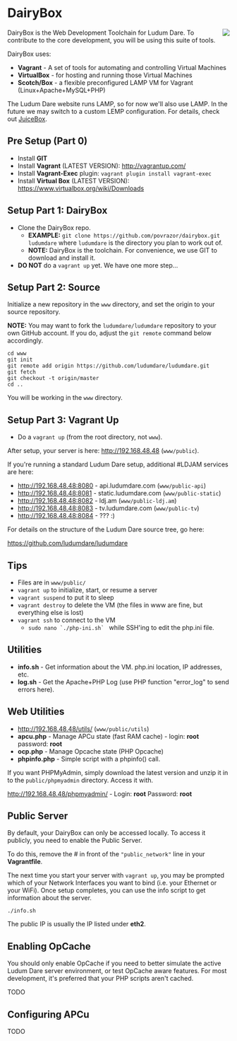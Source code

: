 # DairyBox
<img align="right" src="https://raw.githubusercontent.com/povrazor/dairybox/master/docs/Logo.png">
DairyBox is the Web Development Toolchain for Ludum Dare. To contribute to the core development, you will be using this suite of tools.

DairyBox uses: 
* **Vagrant** - A set of tools for automating and controlling Virtual Machines
* **VirtualBox** - for hosting and running those Virtual Machines
* **Scotch/Box** - a flexible preconfigured LAMP VM for Vagrant (Linux+Apache+MySQL+PHP)

The Ludum Dare website runs LAMP, so for now we'll also use LAMP. In the future we may switch to a custom LEMP configuration. For details, check out [JuiceBox](https://github.com/povrazor/juicebox).

## Pre Setup (Part 0)
* Install **GIT**
* Install **Vagrant** (LATEST VERSION): http://vagrantup.com/
* Install **Vagrant-Exec** plugin: `vagrant plugin install vagrant-exec`
* Install **Virtual Box** (LATEST VERSION): https://www.virtualbox.org/wiki/Downloads

## Setup Part 1: DairyBox
* Clone the DairyBox repo. 
  * **EXAMPLE:** `git clone https://github.com/povrazor/dairybox.git ludumdare` where `ludumdare` is the directory you plan to work out of.
  * **NOTE:** DairyBox is the toolchain. For convenience, we use GIT to download and install it.
* **DO NOT** do a `vagrant up` yet. We have one more step...

## Setup Part 2: Source
Initialize a new repository in the `www` directory, and set the origin to your source repository.

**NOTE:** You may want to fork the `ludumdare/ludumdare` repository to your own GitHub account. If you do, adjust the `git remote` command below accordingly.

```
cd www
git init
git remote add origin https://github.com/ludumdare/ludumdare.git
git fetch
git checkout -t origin/master
cd ..
```

You will be working in the `www` directory.

## Setup Part 3: Vagrant Up
* Do a `vagrant up` (from the root directory, not `www`).

After setup, your server is here: http://192.168.48.48 (`www/public`).

If you're running a standard Ludum Dare setup, additional #LDJAM services are here:
* http://192.168.48.48:8080 - api.ludumdare.com (`www/public-api`)
* http://192.168.48.48:8081 - static.ludumdare.com (`www/public-static`)
* http://192.168.48.48:8082 - ldj.am (`www/public-ldj.am`)
* http://192.168.48.48:8083 - tv.ludumdare.com (`www/public-tv`)
* http://192.168.48.48:8084 - ??? :)

For details on the structure of the Ludum Dare source tree, go here:

https://github.com/ludumdare/ludumdare

## Tips
* Files are in `www/public/`
* `vagrant up` to initialize, start, or resume a server
* `vagrant suspend` to put it to sleep
* `vagrant destroy` to delete the VM (the files in www are fine, but everything else is lost)
* `vagrant ssh` to connect to the VM
  * ``sudo nano `./php-ini.sh` `` while SSH'ing to edit the php.ini file.

## Utilities
* **info.sh** - Get information about the VM. php.ini location, IP addresses, etc.
* **log.sh** - Get the Apache+PHP Log (use PHP function "error_log" to send errors here).

## Web Utilities
* http://192.168.48.48/utils/ (`www/public/utils`)
* **apcu.php** - Manage APCu state (fast RAM cache) - login: **root**  password: **root**
* **ocp.php** - Manage Opcache state (PHP Opcache)
* **phpinfo.php** - Simple script with a phpinfo() call.

If you want PHPMyAdmin, simply download the latest version and unzip it in to the `public/phpmyadmin` directory. Access it with.

http://192.168.48.48/phpmyadmin/ - Login: **root**  Password: **root**

## Public Server
By default, your DairyBox can only be accessed locally. To access it publicly, you need to enable the Public Server.

To do this, remove the # in front of the `"public_network"` line in your **Vagrantfile**.

The next time you start your server with `vagrant up`, you may be prompted which of your Network Interfaces you want to bind (i.e. your Ethernet or your WiFi). Once setup completes, you can use the info script to get information about the server.

`./info.sh`

The public IP is usually the IP listed under **eth2**.

## Enabling OpCache
You should only enable OpCache if you need to better simulate the active Ludum Dare server environment, or test OpCache aware features. For most development, it's preferred that your PHP scripts aren't cached.

TODO

## Configuring APCu
TODO

